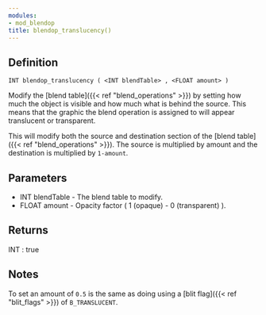 ```yaml
---
modules:
- mod_blendop
title: blendop_translucency()
---
```


## Definition

    INT blendop_translucency ( <INT blendTable> , <FLOAT amount> )

Modify the [blend table]({{< ref "blend_operations" >}}) by setting how much the object is visible and how much what is behind the source. This means that the graphic the blend operation is assigned to will appear translucent or transparent.

This will modify both the source and destination section of the [blend table]({{< ref "blend_operations" >}}). The source is multiplied by amount and the destination is multiplied by `1-amount`.

## Parameters

- INT blendTable - The blend table to modify.
- FLOAT amount - Opacity factor ( 1 (opaque) - 0 (transparent) ).

## Returns

INT : true

## Notes

To set an amount of `0.5` is the same as doing using a [blit flag]({{< ref "blit_flags" >}}) of `B_TRANSLUCENT`.
